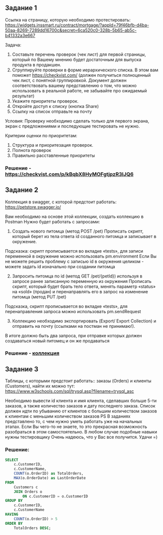 ## Задание 1  
Ссылка на страницу, которую необходимо протестировать:
https://widgets.inssmart.ru/contract/mortgage/?appId=79f46bfb-d4ba-50aa-8269-7289dd16700c&secret=6ca520c0-328b-5b65-ab5c-b41332a3e667

Задача:
1.  Составьте перечень проверок (чек лист) для первой страницы, который по Вашему мнению будет достаточным для выпуска продукта в продакшен.
2. Сгруппируйте проверки в форме иерархического списка. В этом  вам поможет https://checkvist.com/ (должен получиться полноценный чек лист, с понятной группировкой. Документ должен соответствовать вашему представлению о том, что можно использовать в реальной работе, не забывайте про ожидаемый результат)
3. Укажите приоритеты проверок.
4. Откройте доступ к списку (кнопка Share)
5. Ссылку на список отправьте на почту 

Условия:
Проверку необходимо сделать только для первого экрана, экран с предложениями и последующие тестировать не нужно.

Критерии оценки по приоритетам:
1. Структура и приоритезация проверок.
2. Полнота проверок
3. Правильно расставленные приоритеты

### Решение - https://checkvist.com/p/kBqbX8HyMOFgtjpzR3IJQ6

## Задание 2  
Коллекция в swagger, с которой предстоит работать: https://petstore.swagger.io/

Вам необходимо на основе этой коллекции, создать коллекцию в Postman
Нужно будет работать с запросами:

1. Создать нового питомца (метод POST /pet)
Прописать скрипт, который берет из тела ответа id созданного питомца и записывает в 
окружение.

Подсказка: скрипт прописывается во вкладке «tests», для записи переменной в 
окружение можно использовать pm.environment
Если Вы не можете решить проблему с записью id в окружения целиком - можете 
задать id изначально при создании питомца


2. Запросить питомца по id (метод GET /pet/{petId}) используя в запросе ранее 
записанную переменную из окружения
Прописать скрипт, который будет брать тело ответа, менять параметр «status» на 
«sold» (продан) и перенаправлять его в запрос на изменение питомца (метод PUT 
/pet)

Подсказка, скрипт прописывается во вкладке «tests», для перенаправления запроса 
можно использовать pm.sendRequest

3. Коллекцию необходимо экспортировать (Export/ Export Collection) и отправить на почту (ссылками на постман не принимаю!).

В итоге должно быть два запроса, при отправке которых должен создаваться новый 
питомец и он же продаваться

### Решение - [коллекция](https://github.com/Logerr23/testovoe_zadanie_2/blob/main/%D0%97%D0%B0%D0%B4%D0%B0%D0%BD%D0%B8%D0%B5%202.json)

## Задание 3 
Таблицы, с которыми предстоит работать:: заказы (Orders) и клиенты (Customers), найти их можно тут:
https://www.w3schools.com/sql/trysql.asp?filename=trysql_asc

Необходимо вывести id клиента и имя клиента, сделавших больше 5-ти заказов, а также количество заказов и дату последнего заказа. Список должен идти по убыванию от клиентов с большим количеством заказов к клиентам с меньшим количеством заказов
PS
В заданиях представлено то, с чем нужно уметь работать уже на начальных этапах.
Если Вы чего-то не знаете, то это прекрасная возможность разобраться в этом 
самостоятельно. В любом случае подобные навыки нужны тестировщику
Очень надеюсь, что у Вас все получится. Удачи =)

### Решение: 
```SQL
SELECT  
    c.CustomerID,  
    c.CustomerName,  
    COUNT(o.OrderID) as TotalOrders,  
    MAX(o.OrderDate) as LastOrderDate  
FROM  
    Customers c  
    JOIN Orders o  
        ON c.CustomerID = o.CustomerID  
GROUP BY  
    c.CustomerID,  
    c.CustomerName  
HAVING  
    COUNT(o.OrderID) > 5  
ORDER BY  
    TotalOrders DESC;  
```
